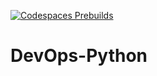 [![Codespaces Prebuilds](https://github.com/akul-bharadwaj/DevOps-Python/actions/workflows/codespaces/create_codespaces_prebuilds/badge.svg)](https://github.com/akul-bharadwaj/DevOps-Python/actions/workflows/codespaces/create_codespaces_prebuilds)

# DevOps-Python
